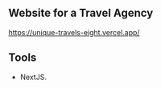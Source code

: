 ## Website for a Travel Agency
https://unique-travels-eight.vercel.app/

## Tools

<ul>
<li>NextJS.</li>
</ul>